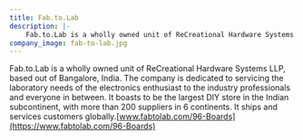 ```yaml
---
title: Fab.to.Lab
description: |-
    Fab.to.Lab is a wholly owned unit of ReCreational Hardware Systems LLP, based out of Bangalore, India. The company is dedicated to servicing the laboratory needs of the electronics enthusiast to the industry professionals and everyone in between.
company_image: fab-to-lab.jpg
---
```

 Fab.to.Lab is a wholly owned unit of ReCreational Hardware Systems LLP, based out of Bangalore, India. The company is dedicated to servicing the laboratory needs of the electronics enthusiast to the industry professionals and everyone in between. It boasts to be the largest DIY store in the Indian subcontinent, with more than 200 suppliers in 6 continents. It ships and services customers globally.[www.fabtolab.com/96-Boards](https://www.fabtolab.com/96-Boards)
